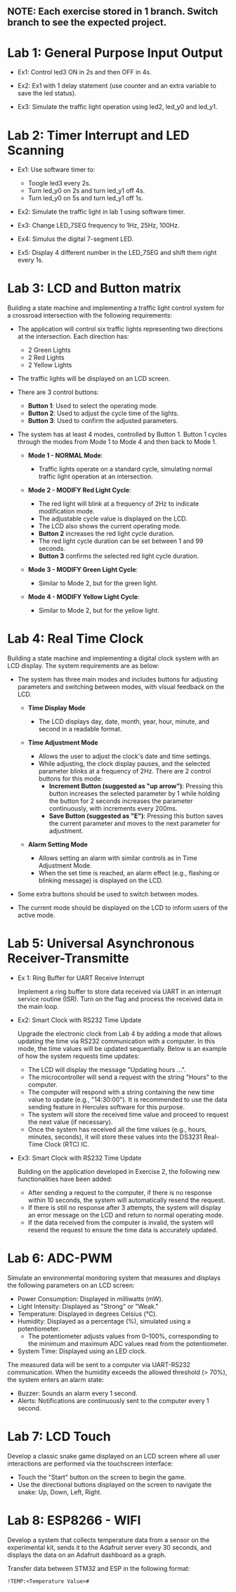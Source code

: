 ## NOTE: Each exercise stored in 1 branch. Switch branch to see the expected project.
# Lab 1: General Purpose Input Output 

- Ex1: Control led3 ON in 2s and then OFF in 4s.

- Ex2: Ex1 with 1 delay statement (use counter and an extra variable to save the led status).

- Ex3: Simulate the traffic light operation using led2, led_y0 and led_y1.

# Lab 2: Timer Interrupt and LED Scanning

- Ex1: Use software timer to:
    + Toogle led3 every 2s.
    + Turn led_y0 on 2s and turn led_y1 off 4s.
    + Turn led_y0 on 5s and turn led_y1 off 1s.

- Ex2: Simulate the traffic light in lab 1 using software timer.

- Ex3: Change LED_7SEG frequency to 1Hz, 25Hz, 100Hz.

- Ex4: Simulus the digital 7-segment LED.

- Ex5: Display 4 different number in the LED_7SEG and shift them right every 1s.

# Lab 3: LCD and Button matrix

Building a state machine and implementing a traffic light control system for a crossroad intersection with the following requirements: 

- The application will control six traffic lights representing two directions at the intersection. Each direction has:
    - 2 Green Lights
    - 2 Red Lights
    - 2 Yellow Lights
    
- The traffic lights will be displayed on an LCD screen.

- There are 3 control buttons:
    - **Button 1**: Used to select the operating mode.
    - **Button 2**: Used to adjust the cycle time of the lights.
    - **Button 3**: Used to confirm the adjusted parameters.

- The system has at least 4 modes, controlled by Button 1. Button 1 cycles through the modes from Mode 1 to Mode 4 and then back to Mode 1.
    - **Mode 1 - NORMAL Mode**:
        - Traffic lights operate on a standard cycle, simulating normal traffic light operation at an intersection.

    - **Mode 2 - MODIFY Red Light Cycle**:
        - The red light will blink at a frequency of 2Hz to indicate modification mode.
        - The adjustable cycle value is displayed on the LCD.
        - The LCD also shows the current operating mode.
        - **Button 2** increases the red light cycle duration.
        - The red light cycle duration can be set between 1 and 99 seconds.
        - **Button 3** confirms the selected red light cycle duration.

    - **Mode 3 - MODIFY Green Light Cycle**:
        - Similar to Mode 2, but for the green light.

    - **Mode 4 - MODIFY Yellow Light Cycle**:
        - Similar to Mode 2, but for the yellow light.

# Lab 4: Real Time Clock

Building a state machine and implementing a digital clock system with an LCD display. The system requirements are as below:

- The system has three main modes and includes buttons for adjusting parameters and switching between modes, with visual feedback on the LCD.
    - **Time Display Mode**
        - The LCD displays day, date, month, year, hour, minute, and second in a readable format.
        
    - **Time Adjustment Mode**
        - Allows the user to adjust the clock's date and time settings.
        - While adjusting, the clock display pauses, and the selected parameter blinks at a frequency of 2Hz. There are 2 control buttons for this mode:
            - **Increment Button (suggested as "up arrow")**: Pressing this button increases the selected parameter by 1 while holding the button for 2 seconds increases the parameter continuously, with increments every 200ms.
            - **Save Button (suggested as "E")**: Pressing this button saves the current parameter and moves to the next parameter for adjustment.

    - **Alarm Setting Mode**
        - Allows setting an alarm with similar controls as in Time Adjustment Mode.
        - When the set time is reached, an alarm effect (e.g., flashing or blinking message) is displayed on the LCD.

- Some extra buttons should be used to switch between modes.
- The current mode should be displayed on the LCD to inform users of the active mode.

# Lab 5: Universal Asynchronous Receiver-Transmitte

- Ex 1: Ring Buffer for UART Receive Interrupt

    Implement a ring buffer to store data received via UART in an interrupt service routine (ISR). Turn on the flag and process the received data in the main loop.

- Ex2: Smart Clock with RS232 Time Update

    Upgrade the electronic clock from Lab 4 by adding a mode that allows updating the time via RS232 communication with a computer. In this mode, the time values will be updated sequentially. Below is an example of how the system requests time updates:

    - The LCD will display the message "Updating hours ...".
    - The microcontroller will send a request with the string "Hours" to the computer.
    - The computer will respond with a string containing the new time value to update (e.g., "14:30:00"). It is recommended to use the data sending feature in Hercules software for this purpose.
    - The system will store the received time value and proceed to request the next value (if necessary).
    - Once the system has received all the time values (e.g., hours, minutes, seconds), it will store these values into the DS3231 Real-Time Clock (RTC) IC.

- Ex3: Smart Clock with RS232 Time Update

    Building on the application developed in Exercise 2, the following new functionalities have been added:

    - After sending a request to the computer, if there is no response within 10 seconds, the system will automatically resend the request.
    - If there is still no response after 3 attempts, the system will display an error message on the LCD and return to normal operating mode.
    - If the data received from the computer is invalid, the system will resend the request to ensure the time data is accurately updated.

# Lab 6: ADC-PWM

Simulate an environmental monitoring system that measures and displays the following parameters on an LCD screen:

- Power Consumption: Displayed in milliwatts (mW).
- Light Intensity: Displayed as "Strong" or "Weak."
- Temperature: Displayed in degrees Celsius (°C).
- Humidity: Displayed as a percentage (%), simulated using a potentiometer.
    - The potentiometer adjusts values from 0–100%, corresponding to the minimum and maximum ADC values read from the potentiometer.
- System Time: Displayed using an LED clock.

The measured data will be sent to a computer via UART-RS232 communication. When the humidity exceeds the allowed threshold (> 70%), the system enters an alarm state:
- Buzzer: Sounds an alarm every 1 second.
- Alerts: Notifications are continuously sent to the computer every 1 second.

# Lab 7: LCD Touch

Develop a classic snake game displayed on an LCD screen where all user interactions are performed via the touchscreen interface:
- Touch the "Start" button on the screen to begin the game.
- Use the directional buttons displayed on the screen to navigate the snake: Up, Down, Left, Right.

# Lab 8: ESP8266 - WIFI

Develop a system that collects temperature data from a sensor on the experimental kit, sends it to the Adafruit server every 30 seconds, and displays the data on an Adafruit dashboard as a graph.

Transfer data between STM32 and ESP in the following format:

    !TEMP:<Temperature Value>#
